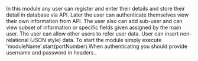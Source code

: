 In this module any user can register and enter their details and store their detail in database via API. Later the user can authenticate themselves view their own information from API. The user also can add sub-user and can view subset of information or specific fields given assigned by the main user. The user can allow other users to refer user data. User can insert non-relational (JSON style) data.
To start the module simply execute 'moduleName'.start(portNumber).When authenticating you should provide username and password in headers..